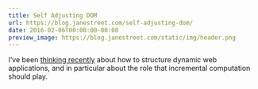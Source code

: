 ```yaml
---
title: Self Adjusting DOM
url: https://blog.janestreet.com/self-adjusting-dom/
date: 2016-02-06T00:00:00-00:00
preview_image: https://blog.janestreet.com/static/img/header.png
---
```


<p>I’ve been <a href="/incrementality-and-the-web/">thinking recently</a> about how to
structure dynamic web applications, and in particular about the role that
incremental computation should play.</p>
